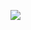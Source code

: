 ![](https://media4.giphy.com/media/v1.Y2lkPTc5MGI3NjExbGQzc3EzYjY4NWtoMmNxam45NHMwbHA1M3dsM3FzMTI3cjN6M2wycyZlcD12MV9pbnRlcm5hbF9naWZfYnlfaWQmY3Q9Zw/13HgwGsXF0aiGY/giphy.gif)

